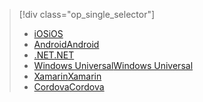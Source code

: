 > [!div class="op_single_selector"]
> * [<span data-ttu-id="e9acf-101">iOS</span><span class="sxs-lookup"><span data-stu-id="e9acf-101">iOS</span></span>](../articles/active-directory/develop/active-directory-devquickstarts-ios.md)
> * [<span data-ttu-id="e9acf-102">Android</span><span class="sxs-lookup"><span data-stu-id="e9acf-102">Android</span></span>](../articles/active-directory/develop/active-directory-devquickstarts-android.md)
> * [<span data-ttu-id="e9acf-103">.NET</span><span class="sxs-lookup"><span data-stu-id="e9acf-103">.NET</span></span>](../articles/active-directory/develop/active-directory-devquickstarts-dotnet.md)
> * [<span data-ttu-id="e9acf-104">Windows Universal</span><span class="sxs-lookup"><span data-stu-id="e9acf-104">Windows Universal</span></span>](../articles/active-directory/develop/active-directory-devquickstarts-windowsstore.md)
> * [<span data-ttu-id="e9acf-105">Xamarin</span><span class="sxs-lookup"><span data-stu-id="e9acf-105">Xamarin</span></span>](../articles/active-directory/develop/active-directory-devquickstarts-xamarin.md)
> * [<span data-ttu-id="e9acf-106">Cordova</span><span class="sxs-lookup"><span data-stu-id="e9acf-106">Cordova</span></span>](../articles/active-directory/develop/active-directory-devquickstarts-cordova.md)
> 
> 

